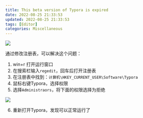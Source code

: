 ```yaml
---
title: This beta version of Typora is expired
date: 2022-08-25 21:33:53
updated: 2022-08-25 21:33:53
tags: [Editor]
categories: Miscellaneous
---
```


<!-- more -->

![](dealwith0.webp)

通过修改注册表，可以解决这个问题：

1. win+r 打开运行窗口
2. 在搜索栏输入`regedit`，回车后打开注册表
3. 在注册表中找到：`计算机\HKEY_CURRENT_USER\Software\Typora`
4. 鼠标右键Typora，选择权限
5. 选择`Administraors`，将下面的权限选择为拒绝

![](dealwith.webp)

6. 重新打开Typora，发现可以正常运行了
